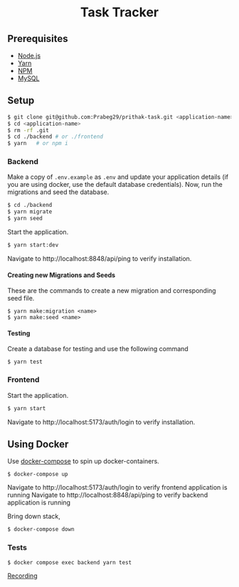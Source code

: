 <h1 align="center">
  Task Tracker
</h1>

## Prerequisites

- [Node.js](https://nodejs.org/en/download/package-manager)
- [Yarn](https://yarnpkg.com/en/docs/install)
- [NPM](https://docs.npmjs.com/getting-started/installing-node)
- [MySQL](https://www.mysql.com/downloads/)

## Setup
```sh
$ git clone git@github.com:Prabeg29/prithak-task.git <application-name>
$ cd <application-name>
$ rm -rf .git
$ cd ./backend # or ./frontend
$ yarn   # or npm i
```

### Backend
Make a copy of `.env.example` as `.env` and update your application details (if you are using docker, use the default database credentials). Now, run the migrations and seed the database.

```sh
$ cd ./backend
$ yarn migrate
$ yarn seed
```

Start the application.
```sh
$ yarn start:dev
```

Navigate to http://localhost:8848/api/ping to verify installation.

#### Creating new Migrations and Seeds

These are the commands to create a new migration and corresponding seed file.
```
$ yarn make:migration <name>
$ yarn make:seed <name>
```

#### Testing

Create a database for testing and use the following command
```
$ yarn test
```

### Frontend
Start the application.
```sh
$ yarn start
```

Navigate to http://localhost:5173/auth/login to verify installation.


## Using Docker
Use [docker-compose](https://docs.docker.com/compose/) to spin up docker-containers. 

```
$ docker-compose up
```
Navigate to http://localhost:5173/auth/login to verify frontend application is running
Navigate to http://localhost:8848/api/ping to verify backend application is running 

Bring down stack,
```sh
$ docker-compose down
```

### Tests
```sh
$ docker compose exec backend yarn test
```

[Recording](https://app.screencastify.com/v3/watch/Cbe8rQ7hthBm6e9tflY4)
